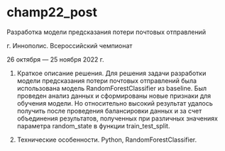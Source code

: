 # champ22_post
Разработка модели предсказания потери почтовых отправлений

г. Иннополис. Всероссийский чемпионат

26 октября — 25 ноября 2022 г.

1. Краткое описание решения.
Для решения задачи разработки модели предсказания потери почтовых отправлений была использована модель RandomForestClassifier из baseline.
Был проведен анализ данных и сформированы новые признаки для обучения модели.
Но относительно высокий результат удалось получить после проведения балансировки данных и за счет объединения результатов, полученных при различных значениях параметра random_state в функции train_test_split.

2. Технические особенности.
Python, RandomForestClassifier.
